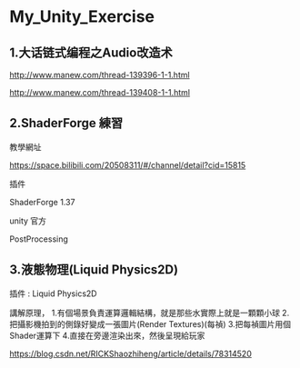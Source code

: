 # My_Unity_Exercise
## 1.大话链式编程之Audio改造术 

  http://www.manew.com/thread-139396-1-1.html 
  
  http://www.manew.com/thread-139408-1-1.html

## 2.ShaderForge 練習

教學網址

https://space.bilibili.com/20508311/#/channel/detail?cid=15815

插件

ShaderForge 1.37

unity 官方

PostProcessing

## 3.液態物理(Liquid Physics2D)

插件 : Liquid Physics2D

講解原理，
1.有個場景負責運算邏輯結構，就是那些水實際上就是一顆顆小球
2.把攝影機拍到的側錄好變成一張圖片(Render Textures)(每禎)
3.把每禎圖片用個Shader運算下
4.直接在旁邊渲染出來，然後呈現給玩家

https://blog.csdn.net/RICKShaozhiheng/article/details/78314520
